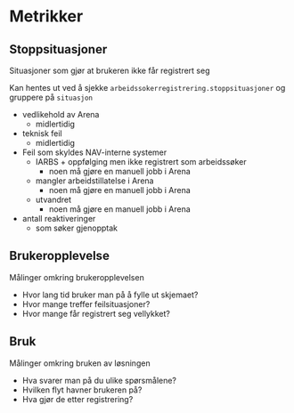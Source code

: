 # Metrikker

## Stoppsituasjoner

Situasjoner som gjør at brukeren ikke får registrert seg

Kan hentes ut ved å sjekke `arbeidssokerregistrering.stoppsituasjoner` og gruppere på `situasjon`

-   vedlikehold av Arena
    -   midlertidig
-   teknisk feil
    -   midlertidig
-   Feil som skyldes NAV-interne systemer
    -   IARBS + oppfølging men ikke registrert som arbeidssøker
        -   noen må gjøre en manuell jobb i Arena
    -   mangler arbeidstillatelse i Arena
        -   noen må gjøre en manuell jobb i Arena
    -   utvandret
        -   noen må gjøre en manuell jobb i Arena
-   antall reaktiveringer
    -   som søker gjenopptak

## Brukeropplevelse

Målinger omkring brukeropplevelsen

-   Hvor lang tid bruker man på å fylle ut skjemaet?
-   Hvor mange treffer feilsituasjoner?
-   Hvor mange får registrert seg vellykket?

## Bruk

Målinger omkring bruken av løsningen

-   Hva svarer man på du ulike spørsmålene?
-   Hvilken flyt havner brukeren på?
-   Hva gjør de etter registrering?
